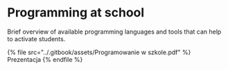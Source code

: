 # Programming at school

Brief overview of available programming languages and tools that can help to activate students.

{% file src="../.gitbook/assets/Programowanie w szkole.pdf" %}
Prezentacja
{% endfile %}
